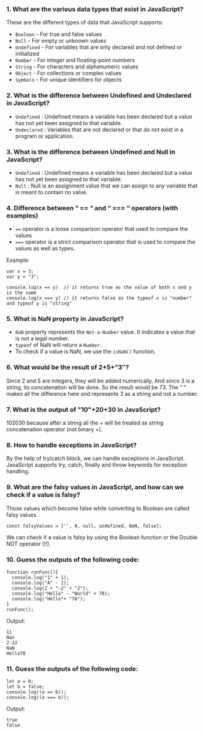 
### 1. What are the various data types that exist in JavaScript?
These are the different types of data that JavaScript supports:

- `Boolean` - For true and false values
- `Null` - For empty or unknown values
- `Undefined` - For variables that are only declared and not defined or initialized
- `Number` - For integer and floating-point numbers
- `String` - For characters and alphanumeric values
- `Object` - For collections or complex values
- `Symbols` - For unique identifiers for objects

### 2. What is the difference between Undefined and Undeclared in JavaScript?

- `Undefined` : Undefined means a variable has been declared but a value has not yet been assigned to that variable.
- `Undeclared` : Variables that are not declared or that do not exist in a program or application.

### 3. What is the difference between Undefined and Null in JavaScript?

- `Undefined` : Undefined means a variable has been declared but a value has not yet been assigned to that variable.
- `Null` : Null is an assignment value that we can assign to any variable that is meant to contain no value.

### 4. Difference between “ == “ and “ === “ operators (with examples)

- `==` operator is a loose comparison operator that used to compare the values
- `===` operator is a strict comparison operator that is used to compare the values as well as types.

Example:
```
var x = 3;
var y = "3";

console.log(x == y)  // it returns true as the value of both x and y is the same
console.log(x === y) // it returns false as the typeof x is "number" and typeof y is "string"
```

### 5. What is NaN property in JavaScript?
- `NaN` property represents the `Not-a-Number` value. It indicates a value that is not a legal number.
- `typeof` of NaN will return a `Number`.
- To check if a value is NaN, we use the `isNaN()` function.

### 6. What would be the result of 2+5+”3″?
Since 2 and 5 are integers, they will be added numerically. And since 3 is a string, its concatenation will be done. So the result would be 73. The ” ” makes all the difference here and represents 3 as a string and not a number.

### 7. What is the output of "10"+20+30 in JavaScript?
102030 because after a string all the + will be treated as string concatenation operator (not binary +).

### 8. How to handle exceptions in JavaScript?
By the help of try/catch block, we can handle exceptions in JavaScript. JavaScript supports try, catch, finally and throw keywords for exception handling.

### 9. What are the falsy values in JavaScript, and how can we check if a value is falsy?
Those values which become false while converting to Boolean are called falsy values.
```
const falsyValues = ['', 0, null, undefined, NaN, false];   
```
We can check if a value is falsy by using the Boolean function or the Double NOT operator (!!).

### 10. Guess the outputs of the following code:
```
function runFunc(){
  console.log("1" + 1);
  console.log("A" - 1);
  console.log(2 + "-2" + "2");
  console.log("Hello" - "World" + 78);
  console.log("Hello"+ "78");
}
runFunc();
```
Output:
```
11
Nan
2-22
NaN
Hello78
```

### 11. Guess the outputs of the following code:
```
let a = 0;
let b = false;
console.log((a == b));
console.log((a === b));
```
Output:
```
true
false
```
